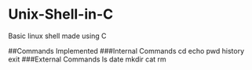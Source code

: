 # Unix-Shell-in-C
Basic linux shell made using C

##Commands Implemented
###Internal Commands
cd
echo
pwd
history
exit
###External Commands
ls
date
mkdir
cat
rm
